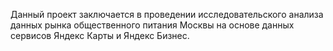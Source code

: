 Данный проект заключается в проведении исследовательского анализа данных рынка общественного питания Москвы 
на основе данных сервисов Яндекс Карты и Яндекс Бизнес.
